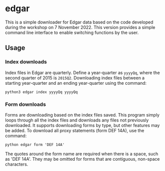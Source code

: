 # edgar

This is a simple downloader for Edgar data based on the code developed during
the workshop on 7 November 2022. This version provides a simple command line
interface to enable switching functions by the user.

## Usage

### Index downloads

Index files in Edgar are quarterly. Define a year-quarter as `yyyyQq`, where the
second quarter of 2015 is `2015Q2`. Downloading index files between a starting
year-quarter and an ending year-quarter using the command:

`python3 edgar index yyyyQq yyyyQq`

### Form downloads

Forms are downloading based on the index files saved. This program simply loops
through all the index files and downloads any files not previously downloaded.
It supports downloading forms by type, but other features may be added. To
download all proxy statements (form DEF 14A), use the command:

`python edgar form 'DEF 14A'`

The quotes around the form name are required when there is a space, such as 'DEF
14A'. They may be omitted for forms that are contiguous, non-space characters.


